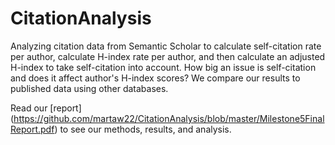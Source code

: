 # CitationAnalysis
Analyzing citation data from Semantic Scholar to calculate self-citation rate per author, calculate H-index rate per author, and then calculate an adjusted H-index to take self-citation into account. How big an issue is self-citation and does it affect author's H-index scores?  We compare our results to published data using other databases.

Read our [report] (https://github.com/martaw22/CitationAnalysis/blob/master/Milestone5FinalReport.pdf) to see our methods, results, and analysis.
